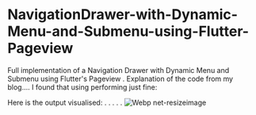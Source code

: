# NavigationDrawer-with-Dynamic-Menu-and-Submenu-using-Flutter-Pageview
Full implementation of a Navigation Drawer with Dynamic Menu and Submenu using Flutter's Pageview  . Explanation of the code from my blog....
I found that using performing just fine:

Here is the output visualised:
.
.
.
.
.
![Webp net-resizeimage](https://user-images.githubusercontent.com/7089058/134813974-473f9fe6-cc82-402c-9533-1c5b322f8a00.gif)
